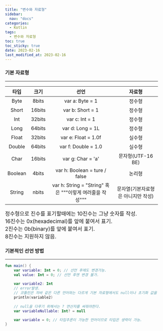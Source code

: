 ```yaml
---
title: "변수와 자료형"  
sidebar:
  nav: "docs"
categories: 
  - Kotlin
tags:
  - 변수와 자료형
toc: true
toc_sticky: true
date: 2023-02-16
last_modified_at: 2023-02-16
---
```


### 기본 자료형
---

|타입|크기|선언|자료형|
|:---:|:---:|:---:|:---:|
|Byte|8bits|var a: Byte = 1|정수형|
|Short|16bits|var b: Short = 1|정수형|
|Int|32bits|var c: Int = 1|정수형|
|Long|64bits|var d: Long = 1L|정수형|
|Float|32bits|var e: Float = 1.0f|실수형|
|Double|64bits|var f: Double = 1.0|실수형|
|Char|16bits|var g: Char = 'a'|문자형(UTF-16 BE)|
|Boolean|4bits|var h: Boolean = ture / false|논리형|
|String|nbits|var h: String = "String" 혹은 """이렇게 여러줄을 작성"""|문자열(기본자료형은 아니지만 작성)|

<span style="font-size:13pt">
정수형으로 진수를 표기할때에는 10진수는 그냥 숫자를 작성. <br/>
16진수는 0x(hexadecimal)를 앞에 붙여서 표기. <br/>
2진수는 0b(binary)를 앞에 붙여서 표기. <br/>
8진수는 지원하지 않음. <br/>
</span>

### 기본적인 선언 방법
---

```kotlin
fun main() {
    var variable: Int = 0; // 선언 후에도 변경가능.
    val value: Int = 0; // 선언 후엔 변경 불가.
    
    var variable2: Int
    // error발생. 
    // 코틀린은 자바 같은 다른 언어와는 다르게 기본 자료형에서도 null이나 초기화 값을 가지지 않으므로 무조건 초기화가 필요.
    println(variable2) 
    
    // null을 다루기 위해서는 ? 연산자를 써줘야한다.
    var variableNullable: Int? = null

    var variable = 0; // 타입추론이 가능한 언어이므로 타입은 생략이 가능.
}

```
